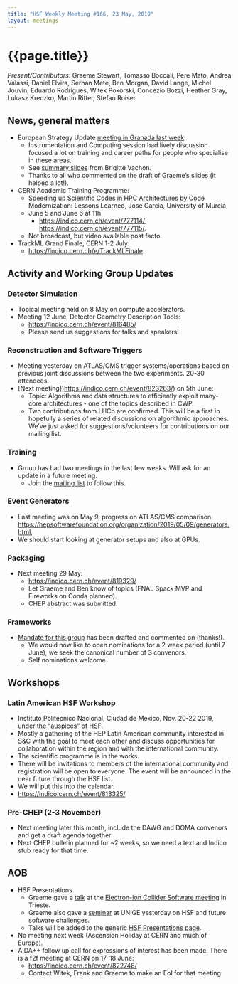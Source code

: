 ```yaml
---
title: "HSF Weekly Meeting #166, 23 May, 2019"
layout: meetings
---
```


# {{page.title}}

_Present/Contributors_: Graeme Stewart, Tomasso Boccali, Pere Mato, Andrea
Valassi, Daniel Elvira, Serhan Mete, Ben Morgan, David Lange, Michel Jouvin,
Eduardo Rodrigues, Witek Pokorski, Concezio Bozzi, Heather Gray, Lukasz Kreczko,
Martin Ritter, Stefan Roiser

## News, general matters

- European Strategy Update
  [<span class="underline">meeting in Granada last week</span>](https://indico.cern.ch/event/808335):
  - Instrumentation and Computing session had lively discussion focused a lot on
    training and career paths for people who specialise in these areas.
  - See
    [<span class="underline">summary slides</span>](https://indico.cern.ch/event/808335/contributions/3365081/attachments/1845683/3028368/summary-instrumentation-computing.pdf)
    from Brigitte Vachon.
  - Thanks to all who commented on the draft of Graeme’s slides (it helped a
    lot\!).
- CERN Academic Training Programme:
  - Speeding up Scientific Codes in HPC Architectures by Code Modernization:
    Lessons Learned, Jose Garcia, University of Murcia
  - June 5 and June 6 at 11h
    - [<span class="underline">https://indico.cern.ch/event/777114/</span>](https://indico.cern.ch/event/777114/);
      [<span class="underline">https://indico.cern.ch/event/777115/</span>](https://indico.cern.ch/event/777115/).
  - Not broadcast, but video available post facto.
- TrackML Grand Finale, CERN 1-2 July:
  - [<span class="underline">https://indico.cern.ch/e/TrackMLFinale</span>](https://indico.cern.ch/e/TrackMLFinale).

## Activity and Working Group Updates

### Detector Simulation

- Topical meeting held on 8 May on compute accelerators.
- Meeting 12 June, Detector Geometry Description Tools:
  - [<span class="underline">https://indico.cern.ch/event/816485/</span>](https://indico.cern.ch/event/816485/)
  - Please send us suggestions for talks and speakers\!

### Reconstruction and Software Triggers

- Meeting yesterday on ATLAS/CMS trigger systems/operations based on previous
  joint discussions between the two experiments. 20-30 attendees.
- [Next meeting])https://indico.cern.ch/event/823263/) on 5th June:
  - Topic: Algorithms and data structures to efficiently exploit many-core
    architectures - one of the topics described in CWP.
  - Two contributions from LHCb are confirmed. This will be a first in hopefully
    a series of related discussions on algorithmic approaches. We’ve just asked
    for suggestions/volunteers for contributions on our mailing list.

### Training

- Group has had two meetings in the last few weeks. Will ask for an update in a
  future meeting.
  - Join the
    [mailing list](https://groups.google.com/forum/#!forum/hsf-training-wg) to
    follow this.

### Event Generators

- Last meeting was on May 9, progress on ATLAS/CMS comparison
  [<span class="underline">https://hepsoftwarefoundation.org/organization/2019/05/09/generators.html</span>](https://hepsoftwarefoundation.org/organization/2019/05/09/generators.html),
- We should start looking at generator setups and also at GPUs.

### Packaging

- Next meeting 29 May:
  - [<span class="underline">https://indico.cern.ch/event/819329/</span>](https://indico.cern.ch/event/819329/)
  - Let Graeme and Ben know of topics (FNAL Spack MVP and Fireworks on Conda
    planned).
  - CHEP abstract was submitted.

### Frameworks

- [<span class="underline">Mandate for this group</span>](https://docs.google.com/document/d/157TQqQsLsTns-p_GTSZGReyNsl3-kKw2mQ9ZCwm3Hyk/edit?usp=sharing)
  has been drafted and commented on (thanks\!).
  - We would now like to open nominations for a 2 week period (until 7 June), we
    seek the canonical number of 3 convenors.
  - Self nominations welcome.

## Workshops

### Latin American HSF Workshop

- Instituto Politécnico Nacional, Ciudad de México, Nov. 20-22 2019, under the
  “auspices” of HSF.
- Mostly a gathering of the HEP Latin American community interested in S&C with
  the goal to meet each other and discuss opportunities for collaboration within
  the region and with the international community.
- The scientific programme is in the works.
- There will be invitations to members of the international community and
  registration will be open to everyone. The event will be announced in the near
  future through the HSF list.
- We will put this into the calendar.
- [<span class="underline">https://indico.cern.ch/event/813325/</span>](https://indico.cern.ch/event/813325/)

### Pre-CHEP (2-3 November)

- Next meeting later this month, include the DAWG and DOMA convenors and get a
  draft agenda together.
- Next CHEP bulletin planned for \~2 weeks, so we need a text and Indico stub
  ready for that time.

## AOB

- HSF Presentations
  - Graeme gave a
    [<span class="underline">talk</span>](https://agenda.infn.it/event/17249/contributions/89882/)
    at the
    [<span class="underline">Electron-Ion Collider Software meeting</span>](https://agenda.infn.it/event/17249/overview)
    in Trieste.
  - Graeme also gave a
    [<span class="underline">seminar</span>](https://cernbox.cern.ch/index.php/s/JxRgxFnlU0wciwL)
    at UNIGE yesterday on HSF and future software challenges.
  - Talks will be added to the generic
    [<span class="underline">HSF Presentations page</span>](https://hepsoftwarefoundation.org/organization/presentations.html).
- No meeting next week (Ascension Holiday at CERN and much of Europe).
- AIDA++ follow up call for expressions of interest has been made. There is a
  f2f meeting at CERN on 17-18 June:
  - [<span class="underline">https://indico.cern.ch/event/822748/</span>](https://indico.cern.ch/event/822748/)
  - Contact Witek, Frank and Graeme to make an EoI for that meeting
